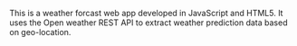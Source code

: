 This is a weather forcast web app developed in JavaScript and HTML5. It uses the Open weather REST API to extract weather prediction data based on geo-location. 
